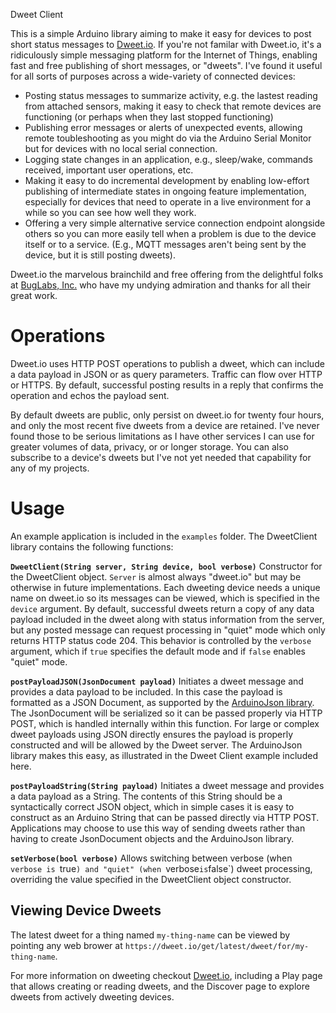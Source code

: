 Dweet Client

This is a simple Arduino library aiming to make it easy for devices to post short status messages to [Dweet.io](https://dweet.io/).  If you're not familar with Dweet.io, it's a ridiculously simple messaging platform for the Internet of Things, enabling fast and free publishing of short messages, or "dweets". I've found it useful for all sorts of purposes across a wide-variety of connected devices:
- Posting status messages to summarize activity, e.g. the lastest reading from attached sensors, making it easy to check that remote devices are functioning (or perhaps when they last stopped functioning)
- Publishing error messages or alerts of unexpected events, allowing remote toubleshooting as you might do via the Arduino Serial Monitor but for devices with no local serial connection.
- Logging state changes in an application, e.g., sleep/wake, commands received, important user operations, etc.
- Making it easy to do incremental development by enabling low-effort publishing of intermediate states in ongoing feature implementation, especially for devices that need to operate in a live environment for a while so you can see how well they work.
- Offering a very simple alternative service connection endpoint alongside others so you can more easily tell when a problem is due to the device itself or to a service. (E.g., MQTT messages aren't being sent by the device, but it is still posting dweets).

Dweet.io the marvelous brainchild and free offering from the delightful folks at [BugLabs, Inc.](https://www.buglabs.net/) who have my undying admiration and thanks for all their great work.

# Operations
Dweet.io uses HTTP POST operations to publish a dweet, which can include a data payload in JSON or as query parameters.  Traffic can flow over HTTP or HTTPS. By default, successful posting results in a reply that confirms the operation and echos the payload sent.

By default dweets are public, only persist on dweet.io for twenty four hours, and only the most recent five dweets from a device are retained.  I've never found those to be serious limitations as I have other services I can use for greater volumes of data, privacy, or or longer storage.  You can also subscribe to a device's dweets but I've not yet needed that capability for any of my projects.

# Usage

An example application is included in the `examples` folder.  The DweetClient library contains the following functions:

**`DweetClient(String server, String device, bool verbose)`**
Constructor for the DweetClient object.  `Server` is almost always "dweet.io" but may be otherwise in future implementations. Each dweeting device needs a unique name on dweet.io so its messages can be viewed, which is specified in the `device` argument.  By default, successful dweets return a copy of any data payload included in the dweet along with status information from the server, but any posted message can request processing in "quiet" mode which only returns HTTP status code 204.  This behavior is controlled by the `verbose` argument, which if `true` specifies the default mode and if `false` enables "quiet" mode.

**`postPayloadJSON(JsonDocument payload)`**
Initiates a dweet message and provides a data payload to be included. In this case the payload is formatted as a JSON Document, as supported by the [ArduinoJson library](https://github.com/bblanchon/ArduinoJson).  The JsonDocument will be serialized so it can be passed properly via HTTP POST, which is handled internally within this function.  For large or complex dweet payloads using JSON directly ensures the payload is properly constructed and will be allowed by the Dweet server.  The ArduinoJson library makes this easy, as illustrated in the Dweet Client example included here.

**`postPayloadString(String payload)`**
Initiates a dweet message and provides a data payload as a String.  The contents of this String should be a syntactically correct JSON object, which in simple cases it is easy to construct as an Arduino String that can be passed directly via HTTP POST.  Applications may choose to use this way of sending dweets rather than having to create JsonDocument objects and the ArduinoJson library.

**`setVerbose(bool verbose)`**
Allows switching between verbose (when `verbose is `true`) and "quiet" (when `verbose` is `false`) dweet processing, overriding the value specified in the DweetClient object constructor.

## Viewing Device Dweets
The latest dweet for a thing named `my-thing-name` can be viewed by pointing any web brower at `https://dweet.io/get/latest/dweet/for/my-thing-name`.

For more information on dweeting checkout [Dweet.io](https://dweet.io), including a Play page that allows creating or reading dweets, and the Discover page to explore dweets from actively dweeting devices.

